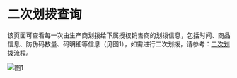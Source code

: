 # 二次划拨查询

该页面可查看每一次由生产商划拨给下属授权销售商的划拨信息，包括时间、商品信息、防伪码数量、码明细等信息（见图1），如需进行二次划拨，请参考：[二次划拨流程](https://help.stringon.com/manual-matrix/c3/c3-3/c3-3-2)。

![&#x56FE;1](http://md.stringon.com/img/%7Bfilename%7D%7B.suffix%7D20200903170624.png)


